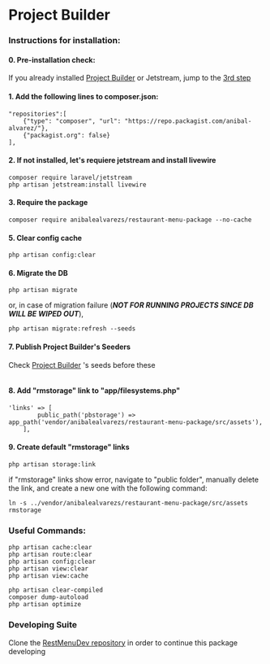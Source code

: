 # Project Builder

### Instructions for installation:

#### 0. Pre-installation check:

If you already installed [Project Builder](https://github.com/anibalealvarezs/projectbuilder-package) or Jetstream, jump to the [3rd step](https://github.com/anibalealvarezs/restaurant-menu-package#3-require-the-package)

#### 1. Add the following lines to composer.json:
```
"repositories":[
    {"type": "composer", "url": "https://repo.packagist.com/anibal-alvarez/"},
    {"packagist.org": false}
],
```

#### 2. If not installed, let's requiere jetstream and install livewire
```
composer require laravel/jetstream
php artisan jetstream:install livewire
```

#### 3. Require the package
```
composer require anibalealvarezs/restaurant-menu-package --no-cache
```

#### 5. Clear config cache
```
php artisan config:clear
```

#### 6. Migrate the DB
```
php artisan migrate
```
or, in case of migration failure (***NOT FOR RUNNING PROJECTS SINCE DB WILL BE WIPED OUT***),
```
php artisan migrate:refresh --seeds
```

#### 7. Publish Project Builder's Seeders
Check [Project Builder](https://github.com/anibalealvarezs/projectbuilder-package) 's seeds before these
```

```

#### 8. Add "rmstorage" link to "app/filesystems.php"
```
'links' => [
        public_path('pbstorage') => app_path('vendor/anibalealvarezs/restaurant-menu-package/src/assets'),
    ],
```

#### 9. Create default "rmstorage" links
```
php artisan storage:link
```
if "rmstorage" links show error, navigate to "public folder", manually delete the link, and create a new one with the following command:
```
ln -s ../vendor/anibalealvarezs/restaurant-menu-package/src/assets rmstorage
```

### Useful Commands:

```
php artisan cache:clear
php artisan route:clear
php artisan config:clear
php artisan view:clear
php artisan view:cache

php artisan clear-compiled
composer dump-autoload
php artisan optimize
```

### Developing Suite

Clone the <a href="https://github.com/anibalealvarezs/restmenu-dev">RestMenuDev repository</a> in order to continue this package developing